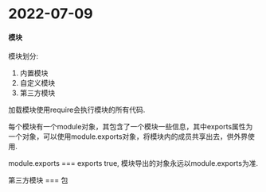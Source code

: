 # 2022-07-09
#### 模块
模块划分:
1. 内置模块
2. 自定义模块
3. 第三方模块

加载模块使用require会执行模块的所有代码.  

每个模块有一个module对象，其包含了一个模块一些信息，其中exports属性为一个对象，可以使用module.exports对象，将模块内的成员共享出去，供外界使用.  

module.exports === exports true, 模块导出的对象永远以module.exports为准.

第三方模块 === 包
